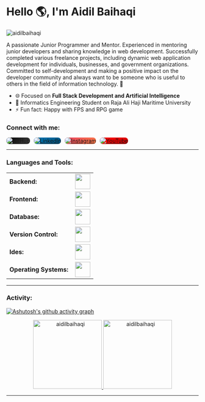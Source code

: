 <link rel="stylesheet" type='text/css' href="https://cdn.jsdelivr.net/gh/devicons/devicon@latest/devicon.min.css" />

# Hello 🌎, I'm Aidil Baihaqi
<img src="https://komarev.com/ghpvc/?username=aidilbaihaqi&label=Profile%20views&color=0e75b6&style=flat" alt="aidilbaihaqi" />

A passionate Junior Programmer and Mentor. Experienced in mentoring junior developers and sharing knowledge in web development. Successfully completed various freelance projects, including dynamic web application development for individuals, businesses, and government organizations. Committed to self-development and making a positive impact on the developer community and always want to be someone who is useful to others in the field of information technology. 🚀

- 🌐 Focused on <b>Full Stack Development and Artificial Intelligence</b>
- 🏫 Informatics Engineering Student on Raja Ali Haji Maritime University
- ⚡ Fun fact: Happy with FPS and RPG game

<h3 align="left">Connect with me:</h3>
<div style="display: flex; gap: 10px; flex-wrap: wrap;">

  <!-- GitHub -->
  <a href="https://github.com/aidilbaihaqi" target="_blank">
    <img src="https://img.shields.io/badge/GitHub-000?style=for-the-badge&logo=github&logoColor=white" alt="GitHub" style="background: linear-gradient(135deg, #000000, #434343); border-radius: 8px;">
  </a>

  <!-- LinkedIn -->
  <a href="https://linkedin.com/in/aidilbaihaqi" target="_blank">
    <img src="https://img.shields.io/badge/LinkedIn-0077B5?style=for-the-badge&logo=linkedin&logoColor=white" alt="LinkedIn" style="background: linear-gradient(135deg, #0077B5, #005582); border-radius: 8px;">
  </a>

  <!-- Instagram -->
  <a href="https://instagram.com/albyhaqee" target="_blank">
    <img src="https://img.shields.io/badge/Instagram-E4405F?style=for-the-badge&logo=instagram&logoColor=white" alt="Instagram" style="background: linear-gradient(135deg, #E4405F, #FF7A45); border-radius: 8px;">
  </a>

  <!-- YouTube -->
  <a href="https://youtube.com/channel/aidilbaihaqi" target="_blank">
    <img src="https://img.shields.io/badge/YouTube-FF0000?style=for-the-badge&logo=youtube&logoColor=white" alt="YouTube" style="background: linear-gradient(135deg, #FF0000, #D70000); border-radius: 8px;">
  </a>

</div>


<p align="left">  </p>


------
<h3 align="left">Languages and Tools:</h3>
<table>
    <tr>
        <td style="font-weight: bold; padding-right: 10px; vertical-align: center; border: none;">Backend:</td>
        <td><img height="40" src="https://skillicons.dev/icons?i=php,laravel,nodejs,express,vite"/></td>
    </tr>
    <tr>
        <td style="font-weight: bold; padding-right: 10px; vertical-align: center;">Frontend:</td>
        <td><img height="40" src="https://skillicons.dev/icons?i=reactjs,nextjs,bootstrap,tailwind,html,css,sass,js,ts,figma"/></td>
    </tr>
    <tr>
        <td style="font-weight: bold; padding-right: 10px; vertical-align: center; border: none;">Database:</td>
        <td><img height="40" src="https://skillicons.dev/icons?i=mysql,mongodb"/></td>
    </tr>
    <tr>
        <td style="font-weight: bold; padding-right: 10px; vertical-align: center; border: none;">Version Control:</td>
        <td><img height="40" src="https://skillicons.dev/icons?i=git,github,gitlab"/></td>
    </tr>
    <tr>
        <td style="font-weight: bold; padding-right: 10px; vertical-align: center; border: none;">Ides:</td>
        <td><img height="40" src="https://skillicons.dev/icons?i=vscode,visualstudio,netbean"/></td>
    </tr>
    <tr>
        <td style="font-weight: bold; padding-right: 10px; vertical-align: center; border: none;">Operating Systems:</td>
        <td><img height="40" src="https://skillicons.dev/icons?i=windows,kali"/></td>
    </tr>
</table>

------
<h3 align="left">Activity:</h3>

[![Ashutosh's github activity graph](https://github-readme-activity-graph.vercel.app/graph?username=aidilbaihaqi&bg_color=100f0f&color=4c5e9e&line=4c569e&point=403e41&area=true&hide_border=true)](https://github.com/ashutosh00710/github-readme-activity-graph)

<div align="center">
  <a href="https://github.com/aidilbaihaqi">
    <img height="180em" src="https://github-readme-stats.vercel.app/api/top-langs?username=aidilbaihaqi&show_icons=true&locale=en&layout=compact&theme=tokyonight" alt="aidilbaihaqi"/>
    <img height="180em" src="https://github-readme-stats.vercel.app/api?username=aidilbaihaqi&show_icons=true&locale=en&layout=compact&theme=tokyonight" alt="aidilbaihaqi"/>
  </a>
</div>

------

